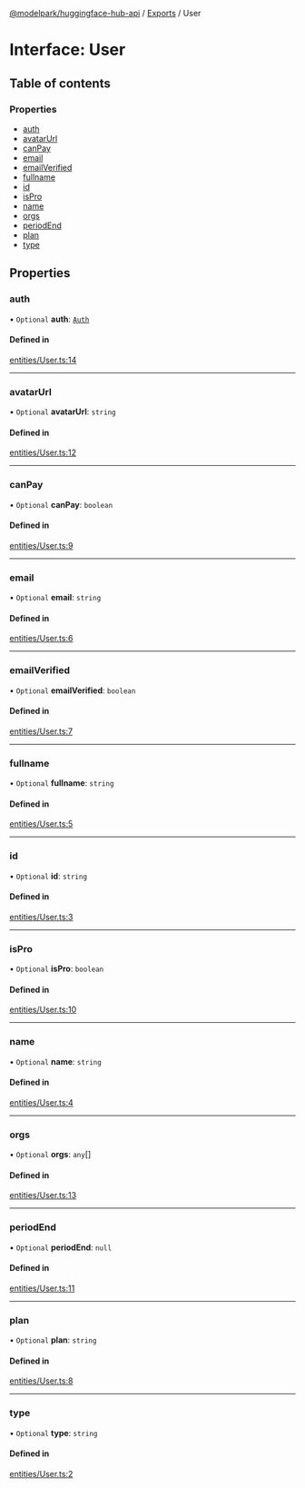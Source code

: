[@modelpark/huggingface-hub-api](../README.md) / [Exports](../modules.md) / User

# Interface: User

## Table of contents

### Properties

- [auth](User.md#auth)
- [avatarUrl](User.md#avatarurl)
- [canPay](User.md#canpay)
- [email](User.md#email)
- [emailVerified](User.md#emailverified)
- [fullname](User.md#fullname)
- [id](User.md#id)
- [isPro](User.md#ispro)
- [name](User.md#name)
- [orgs](User.md#orgs)
- [periodEnd](User.md#periodend)
- [plan](User.md#plan)
- [type](User.md#type)

## Properties

### auth

• `Optional` **auth**: [`Auth`](Auth.md)

#### Defined in

[entities/User.ts:14](https://github.com/model-park/huggingface-hub-api/blob/ddc4144/src/entities/User.ts#L14)

___

### avatarUrl

• `Optional` **avatarUrl**: `string`

#### Defined in

[entities/User.ts:12](https://github.com/model-park/huggingface-hub-api/blob/ddc4144/src/entities/User.ts#L12)

___

### canPay

• `Optional` **canPay**: `boolean`

#### Defined in

[entities/User.ts:9](https://github.com/model-park/huggingface-hub-api/blob/ddc4144/src/entities/User.ts#L9)

___

### email

• `Optional` **email**: `string`

#### Defined in

[entities/User.ts:6](https://github.com/model-park/huggingface-hub-api/blob/ddc4144/src/entities/User.ts#L6)

___

### emailVerified

• `Optional` **emailVerified**: `boolean`

#### Defined in

[entities/User.ts:7](https://github.com/model-park/huggingface-hub-api/blob/ddc4144/src/entities/User.ts#L7)

___

### fullname

• `Optional` **fullname**: `string`

#### Defined in

[entities/User.ts:5](https://github.com/model-park/huggingface-hub-api/blob/ddc4144/src/entities/User.ts#L5)

___

### id

• `Optional` **id**: `string`

#### Defined in

[entities/User.ts:3](https://github.com/model-park/huggingface-hub-api/blob/ddc4144/src/entities/User.ts#L3)

___

### isPro

• `Optional` **isPro**: `boolean`

#### Defined in

[entities/User.ts:10](https://github.com/model-park/huggingface-hub-api/blob/ddc4144/src/entities/User.ts#L10)

___

### name

• `Optional` **name**: `string`

#### Defined in

[entities/User.ts:4](https://github.com/model-park/huggingface-hub-api/blob/ddc4144/src/entities/User.ts#L4)

___

### orgs

• `Optional` **orgs**: `any`[]

#### Defined in

[entities/User.ts:13](https://github.com/model-park/huggingface-hub-api/blob/ddc4144/src/entities/User.ts#L13)

___

### periodEnd

• `Optional` **periodEnd**: ``null``

#### Defined in

[entities/User.ts:11](https://github.com/model-park/huggingface-hub-api/blob/ddc4144/src/entities/User.ts#L11)

___

### plan

• `Optional` **plan**: `string`

#### Defined in

[entities/User.ts:8](https://github.com/model-park/huggingface-hub-api/blob/ddc4144/src/entities/User.ts#L8)

___

### type

• `Optional` **type**: `string`

#### Defined in

[entities/User.ts:2](https://github.com/model-park/huggingface-hub-api/blob/ddc4144/src/entities/User.ts#L2)

